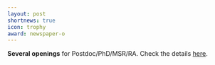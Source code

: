```yaml
---
layout: post
shortnews: true
icon: trophy
award: newspaper-o
---
```


<b>Several openings</b> for Postdoc/PhD/MSR/RA. Check the details <a href="https://tanmoychak.com/PG_Adv.pdf">here</a>.